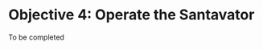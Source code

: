 # Objective 4: Operate the Santavator

To be completed
<!--stackedit_data:
eyJoaXN0b3J5IjpbMTYzMTY3NjcwMSwtMTQ5NzI5MjI0NF19
-->